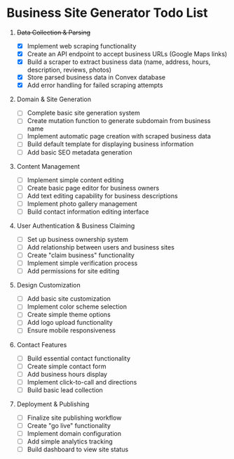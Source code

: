 # Business Site Generator Todo List

1. ~~Data Collection & Parsing~~

    - [x] Implement web scraping functionality
    - [x] Create an API endpoint to accept business URLs (Google Maps links)
    - [x] Build a scraper to extract business data (name, address, hours, description, reviews, photos)
    - [x] Store parsed business data in Convex database
    - [x] Add error handling for failed scraping attempts

2. Domain & Site Generation

    - [ ] Complete basic site generation system
    - [ ] Create mutation function to generate subdomain from business name
    - [ ] Implement automatic page creation with scraped business data
    - [ ] Build default template for displaying business information
    - [ ] Add basic SEO metadata generation

3. Content Management

    - [ ] Implement simple content editing
    - [ ] Create basic page editor for business owners
    - [ ] Add text editing capability for business descriptions
    - [ ] Implement photo gallery management
    - [ ] Build contact information editing interface

4. User Authentication & Business Claiming

    - [ ] Set up business ownership system
    - [ ] Add relationship between users and business sites
    - [ ] Create "claim business" functionality
    - [ ] Implement simple verification process
    - [ ] Add permissions for site editing

5. Design Customization

    - [ ] Add basic site customization
    - [ ] Implement color scheme selection
    - [ ] Create simple theme options
    - [ ] Add logo upload functionality
    - [ ] Ensure mobile responsiveness

6. Contact Features

    - [ ] Build essential contact functionality
    - [ ] Create simple contact form
    - [ ] Add business hours display
    - [ ] Implement click-to-call and directions
    - [ ] Build basic lead collection

7. Deployment & Publishing
    - [ ] Finalize site publishing workflow
    - [ ] Create "go live" functionality
    - [ ] Implement domain configuration
    - [ ] Add simple analytics tracking
    - [ ] Build dashboard to view site status
